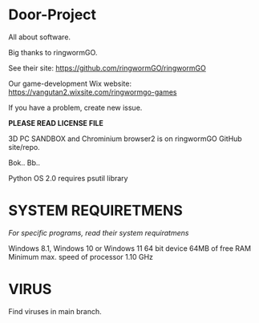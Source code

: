 # Door-Project
All about software.

Big thanks to ringwormGO.

See their site: https://github.com/ringwormGO/ringwormGO

Our game-development Wix website: https://vangutan2.wixsite.com/ringwormgo-games

If you have a problem, create new issue.

**PLEASE READ LICENSE FILE**

3D PC SANDBOX and Chrominium browser2 is on ringwormGO GitHub site/repo.

Bok.. Bb..

Python OS 2.0 requires psutil library

# SYSTEM REQUIRETMENS
*For specific programs, read their system requiratmens*

Windows 8.1, Windows 10 or Windows 11 64 bit device
64MB of free RAM
Minimum max. speed of processor 1.10 GHz

# VIRUS
Find viruses in main branch.
